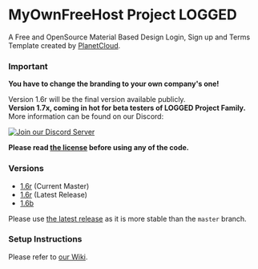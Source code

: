 # MyOwnFreeHost Project LOGGED
A Free and OpenSource Material Based Design Login, Sign up and Terms Template created by [PlanetCloud](https://www.byet.net/index.php?/profile/528767-planetcloud/).

### Important  
**You have to change the branding to your own company's one!**

Version 1.6r will be the final version available publicly.  
**Version 1.7x, coming in hot for beta testers of LOGGED Project Family.**  
More information can be found on our Discord:  

<a href="https://discord.gg/j8xSZRF"><img src="https://discordapp.com/api/guilds/399429466566426635/widget.png?style=banner2" alt="Join our Discord Server" title="Planet Dev Network"></a>

**Please read [the license](LICENSE.md) before using any of the code.**

### Versions
- [1.6r](https://github.com/PlanetGamingGG/project-logged/tree/master) (Current Master)  
- [1.6r](https://github.com/PlanetGamingGG/project-logged/releases/tag/1.6r) (Latest Release)
- [1.6b](https://github.com/PlanetGamingGG/project-logged/releases/tag/1.6b)

Please use [the latest release](https://github.com/PlanetGamingGG/project-logged/releases/latest) as it is more stable than the `master` branch.  

### Setup Instructions
Please refer to [our Wiki](https://github.com/PlanetGamingGG/project-logged/wiki).
